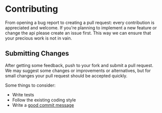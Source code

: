 # Contributing

From opening a bug report to creating a pull request: every contribution is
appreciated and welcome. If you're planning to implement a new feature or change
the api please create an issue first. This way we can ensure that your precious
work is not in vain.

## Submitting Changes

After getting some feedback, push to your fork and submit a pull request. We
may suggest some changes or improvements or alternatives, but for small changes
your pull request should be accepted quickly.

Some things to consider:

* Write tests
* Follow the existing coding style
* Write a [good commit message](http://tbaggery.com/2008/04/19/a-note-about-git-commit-messages.html)
